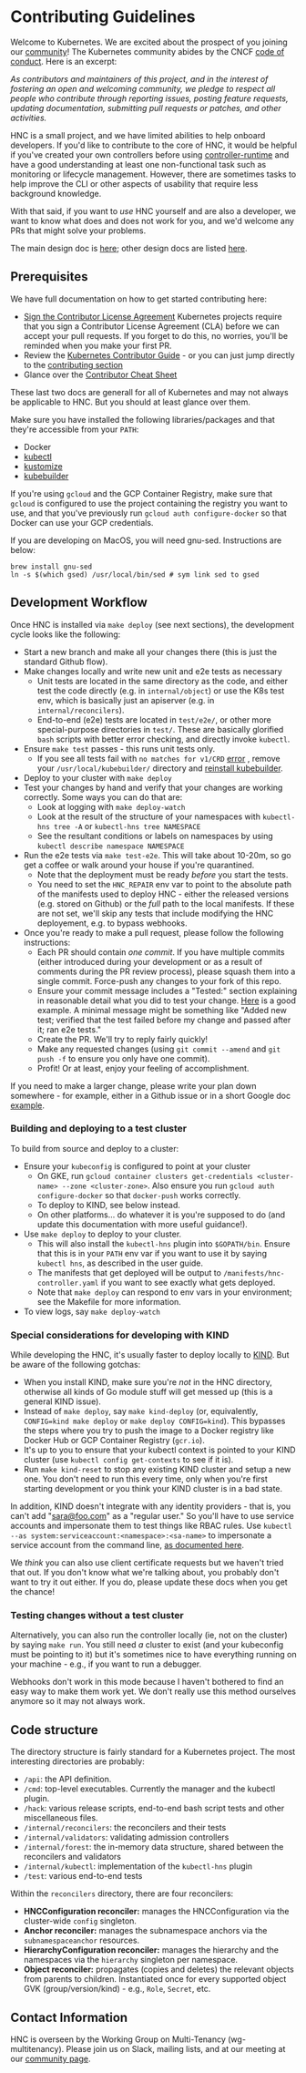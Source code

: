 # Contributing Guidelines

Welcome to Kubernetes. We are excited about the prospect of you joining our
[community](https://git.k8s.io/community)! The Kubernetes community abides by
the CNCF [code of conduct](code-of-conduct.md). Here is an excerpt:

_As contributors and maintainers of this project, and in the interest of
fostering an open and welcoming community, we pledge to respect all people who
contribute through reporting issues, posting feature requests, updating
documentation, submitting pull requests or patches, and other activities._

HNC is a small project, and we have limited abilities to help onboard
developers. If you'd like to contribute to the core of HNC, it would be helpful
if you've created your own controllers before using
[controller-runtime](https://github.com/kubernetes-sigs/controller-runtime) and
have a good understanding at least one non-functional task such as monitoring or
lifecycle management. However, there are sometimes tasks to help improve the
CLI or other aspects of usability that require less background knowledge.

With that said, if you want to *use* HNC yourself and are also a developer, we
want to know what does and does not work for you, and we'd welcome any PRs that
might solve your problems.

The main design doc is [here](http://bit.ly/k8s-hnc-design); other design docs
are listed [here](docs/links.md).

## Prerequisites

We have full documentation on how to get started contributing here:

<!---
If your repo has certain guidelines for contribution, put them here ahead of the general k8s resources
-->

- [Sign the Contributor License Agreement](https://git.k8s.io/community/CLA.md)
  Kubernetes projects require that you sign a Contributor License Agreement
  (CLA) before we can accept your pull requests. If you forget to do this, no
  worries, you'll be reminded when you make your first PR.
- Review the [Kubernetes Contributor
  Guide](https://git.k8s.io/community/contributors/guide) - or you can just jump
  directly to the [contributing
  section](https://git.k8s.io/community/contributors/guide#contributing)
- Glance over the [Contributor Cheat
  Sheet](https://git.k8s.io/community/contributors/guide/contributor-cheatsheet)

These last two docs are generall for all of Kubernetes and may not always be
applicable to HNC. But you should at least glance over them.

Make sure you have installed the following libraries/packages and that they're
accessible from your `PATH`:

  - Docker
  - [kubectl](https://kubernetes.io/docs/tasks/tools/install-kubectl/)
  - [kustomize](https://github.com/kubernetes-sigs/kustomize/blob/master/docs/INSTALL.md)
  - [kubebuilder](https://kubebuilder.io)

If you're using `gcloud` and the GCP Container Registry, make sure that `gcloud`
is configured to use the project containing the registry you want to use, and
that you've previously run `gcloud auth configure-docker` so that Docker can use
your GCP credentials.

If you are developing on MacOS, you will need gnu-sed. Instructions are below:
```
brew install gnu-sed
ln -s $(which gsed) /usr/local/bin/sed # sym link sed to gsed
```
## Development Workflow

Once HNC is installed via `make deploy` (see next sections), the development
cycle looks like the following:

  - Start a new branch and make all your changes there (this is just the
    standard Github flow).
  - Make changes locally and write new unit and e2e tests as necessary
    - Unit tests are located in the same directory as the code, and either test
      the code directly (e.g. in `internal/object`) or use the K8s test env,
      which is basically just an apiserver (e.g. in `internal/reconcilers`).
    - End-to-end (e2e) tests are located in `test/e2e/`, or other more
      special-purpose directories in `test/`. These are basically glorified
      `bash` scripts with better error checking, and directly invoke `kubectl`.
  - Ensure `make test` passes - this runs unit tests only.
    - If you see all tests fail with `no matches for v1/CRD` [error](https://gist.github.com/yiqigao217/9394c2aadaa515e82184684a005187af)
      , remove your `/usr/local/kubebuilder/` directory and [reinstall kubebuilder](https://book.kubebuilder.io/quick-start.html#installation).
  - Deploy to your cluster with `make deploy`
  - Test your changes by hand and verify that your changes are working
    correctly. Some ways you can do that are:
    - Look at logging with `make deploy-watch`
    - Look at the result of the structure of your namespaces with `kubectl-hns tree -A` or `kubectl-hns tree NAMESPACE`
    - See the resultant conditions or labels on namespaces by using `kubectl describe namespace NAMESPACE`
  - Run the e2e tests via `make test-e2e`. This will take about 10-20m, so go
    get a coffee or walk around your house if you're quarantined.
    - Note that the deployment must be ready _before_ you start the tests.
    - You need to set the `HNC_REPAIR` env var to point to the absolute path of
      the manifests used to deploy HNC - either the released versions (e.g.
      stored on Github) or the _full_ path to the local manifests. If these are
      not set, we'll skip any tests that include modifying the HNC deployement,
      e.g. to bypass webhooks.
  - Once you're ready to make a pull request, please follow the following
    instructions:
    - Each PR should contain _one commit_. If you have multiple commits (either
      introduced during your development or as a result of comments during the
      PR review process), please squash them into a single commit. Force-push
      any changes to your fork of this repo.
    - Ensure your commit message includes a "Tested:" section explaining in
      reasonable detail what you did to test your change.
      [Here](https://github.com/kubernetes-sigs/hierarchical-namespaces/commit/ce983662e87264c76f92dbfbab7cef7bd6128837)
      is a good example. A minimal message might be something like "Added new
      test; verified that the test failed before my change and passed after it;
      ran e2e tests."
    - Create the PR. We'll try to reply fairly quickly!
    - Make any requested changes (using `git commit --amend` and `git push -f`
      to ensure you only have one commit).
    - Profit! Or at least, enjoy your feeling of accomplishment.

If you need to make a larger change, please write your plan down somewhere - for
example, either in a Github issue or in a short Google doc
[example](https://docs.google.com/document/d/17J8icBEDvLLoPT4kQ4ArZcCerRweDY-TpJ48DJKpHJ0).

### Building and deploying to a test cluster

To build from source and deploy to a cluster:
  - Ensure your `kubeconfig` is configured to point at your cluster
    - On GKE, run `gcloud container clusters get-credentials <cluster-name>
      --zone <cluster-zone>`. Also ensure you run `gcloud auth configure-docker`
      so that `docker-push` works correctly.
    - To deploy to KIND, see below instead.
    - On other platforms... do whatever it is you're supposed to do (and update
      this documentation with more useful guidance!).
  - Use `make deploy` to deploy to your cluster.
    - This will also install the `kubectl-hns` plugin into `$GOPATH/bin`. Ensure
      that this is in your `PATH` env var if you want to use it by saying `kubectl
      hns`, as described in the user guide.
    - The manifests that get deployed will be output to
      `/manifests/hnc-controller.yaml` if you want to see exactly what gets
      deployed.
    - Note that `make deploy` can respond to env vars in your environment; see
      the Makefile for more information.
  - To view logs, say `make deploy-watch`

### Special considerations for developing with KIND

While developing the HNC, it's usually faster to deploy locally to
[KIND](https://kind.sigs.k8s.io). But be aware of the following gotchas:

* When you install KIND, make sure you're _not_ in the HNC directory, otherwise
  all kinds of Go module stuff will get messed up (this is a general KIND
  issue).
* Instead of `make deploy`, say `make kind-deploy` (or, equivalently,
  `CONFIG=kind make deploy` or `make deploy CONFIG=kind`). This bypasses the
  steps where you try to push the image to a Docker registry like Docker Hub or
  GCP Container Registry (`gcr.io`).
* It's up to you to ensure that your kubectl context is pointed to your KIND
  cluster (use `kubectl config get-contexts` to see if it is).
* Run `make kind-reset` to stop any existing KIND cluster and setup a new one.
  You don't need to run this every time, only when you're first starting
  development or you think your KIND cluster is in a bad state.

In addition, KIND doesn't integrate with any identity providers - that is, you
can't add "sara@foo.com" as a "regular user." So you'll have to use service
accounts and impersonate them to test things like RBAC rules. Use `kubectl --as
system:serviceaccount:<namespace>:<sa-name>` to impersonate a service account
from the command line, [as documented
here](https://kubernetes.io/docs/reference/access-authn-authz/rbac/#referring-to-subjects).

We *think* you can also use client certificate requests but we haven't tried
that out. If you don't know what we're talking about, you probably don't want to
try it out either. If you do, please update these docs when you get the chance!

### Testing changes without a test cluster

Alternatively, you can also run the controller locally (ie, not on the cluster)
by saying `make run`. You still need _a_ cluster to exist (and your kubeconfig
must be pointing to it) but it's sometimes nice to have everything running on
your machine - e.g., if you want to run a debugger.

Webhooks don't work in this mode because I haven't bothered to find an easy way
to make them work yet. We don't really use this method ourselves anymore so it
may not always work.

## Code structure

The directory structure is fairly standard for a Kubernetes project. The most
interesting directories are probably:

* `/api`: the API definition.
* `/cmd`: top-level executables. Currently the manager and the kubectl plugin.
* `/hack`: various release scripts, end-to-end bash script tests and other
  miscellaneous files.
* `/internal/reconcilers`: the reconcilers and their tests
* `/internal/validators`: validating admission controllers
* `/internal/forest`: the in-memory data structure, shared between the reconcilers
  and validators
* `/internal/kubectl`: implementation of the `kubectl-hns` plugin
* `/test`: various end-to-end tests

Within the `reconcilers` directory, there are four reconcilers:

* **HNCConfiguration reconciler:** manages the HNCConfiguration via the
  cluster-wide `config` singleton.
* **Anchor reconciler:** manages the subnamespace anchors via
  the `subnamespaceanchor` resources.
* **HierarchyConfiguration reconciler:** manages the hierarchy and the
  namespaces via the `hierarchy` singleton per namespace.
* **Object reconciler:** propagates (copies and deletes) the relevant objects
  from parents to children. Instantiated once for every supported object GVK
  (group/version/kind) - e.g., `Role`, `Secret`, etc.

## Contact Information

HNC is overseen by the Working Group on Multi-Tenancy (wg-multitenancy). Please
join us on Slack, mailing lists, and at our meeting at our [community
page](https://github.com/kubernetes/community/blob/master/wg-multitenancy/README.md).
